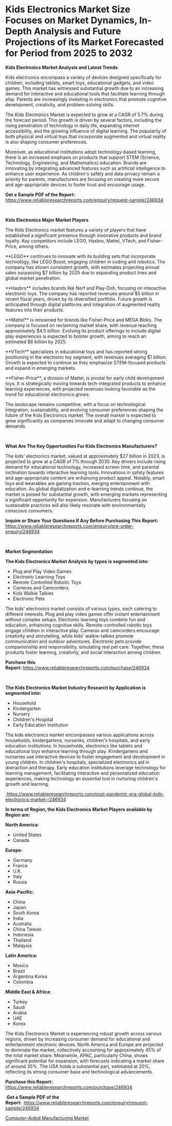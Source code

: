 <p><h1>Kids Electronics Market Size Focuses on Market Dynamics, In-Depth Analysis and Future Projections of its Market Forecasted for Period from 2025 to 2032</h1></p><p><strong>Kids Electronics Market Analysis and Latest Trends</strong></p>
<p><p>Kids electronics encompass a variety of devices designed specifically for children, including tablets, smart toys, educational gadgets, and video games. This market has witnessed substantial growth due to an increasing demand for interactive and educational tools that facilitate learning through play. Parents are increasingly investing in electronics that promote cognitive development, creativity, and problem-solving skills.</p><p>The Kids Electronics Market is expected to grow at a CAGR of 5.7% during the forecast period. This growth is driven by several factors, including the rising penetration of technology in daily life, expanding internet accessibility, and the growing influence of digital learning. The popularity of both physical and virtual toys that incorporate augmented and virtual reality is also shaping consumer preferences.</p><p>Moreover, as educational institutions adopt technology-based learning, there is an increased emphasis on products that support STEM (Science, Technology, Engineering, and Mathematics) education. Brands are innovating by integrating advanced features such as artificial intelligence to enhance user experience. As children's safety and data privacy remain a priority for parents, manufacturers are focusing on creating more secure and age-appropriate devices to foster trust and encourage usage.</p></p>
<p><strong>Get a Sample PDF of the Report:&nbsp;</strong> <a href="https://www.reliableresearchreports.com/enquiry/request-sample/246934?utm_campaign=3086&utm_medium=2&utm_source=Github&utm_content=ia&utm_term=30032025&utm_id=kids-electronics">https://www.reliableresearchreports.com/enquiry/request-sample/246934</a></p>
<p>&nbsp;</p>
<p><strong>Kids Electronics Major Market Players</strong></p>
<p><p>The Kids Electronics market features a variety of players that have established a significant presence through innovative products and brand loyalty. Key competitors include LEGO, Hasbro, Mattel, VTech, and Fisher-Price, among others.</p><p>**LEGO** continues to innovate with its building sets that incorporate technology, like LEGO Boost, engaging children in coding and robotics. The company has shown consistent growth, with estimates projecting annual sales surpassing $7 billion by 2025 due to expanding product lines and global market penetration.</p><p>**Hasbro** includes brands like Nerf and Play-Doh, focusing on interactive electronic toys. The company has reported revenues around $5 billion in recent fiscal years, driven by its diversified portfolio. Future growth is anticipated through digital platforms and integration of augmented reality features into their products.</p><p>**Mattel** is renowned for brands like Fisher-Price and MEGA Bloks. The company is focused on reclaiming market share, with revenue reaching approximately $4.5 billion. Evolving its product offerings to include digital play experiences is expected to bolster growth, aiming to reach an estimated $6 billion by 2025.</p><p>**VTech** specializes in educational toys and has reported strong positioning in the electronic toy segment, with revenues averaging $1 billion. Growth is expected to continue as they emphasize STEM-focused products and expand in emerging markets.</p><p>**Fisher-Price**, a division of Mattel, is pivotal for early child development toys. It is strategically moving towards tech-integrated products to enhance learning experiences, with projected revenues looking favorable as the trend for educational electronics grows.</p><p>The landscape remains competitive, with a focus on technological integration, sustainability, and evolving consumer preferences shaping the future of the Kids Electronics market. The overall market is expected to grow significantly as companies innovate and adapt to changing consumer demands.</p></p>
<p>&nbsp;</p>
<p><strong>What Are The Key Opportunities For Kids Electronics Manufacturers?</strong></p>
<p><p>The kids' electronics market, valued at approximately $27 billion in 2023, is projected to grow at a CAGR of 7% through 2030. Key drivers include rising demand for educational technology, increased screen time, and parental inclination towards interactive learning tools. Innovations in safety features and age-appropriate content are enhancing product appeal. Notably, smart toys and wearables are gaining traction, merging entertainment with education. As global digitalization and e-learning trends continue, the market is poised for substantial growth, with emerging markets representing a significant opportunity for expansion. Manufacturers focusing on sustainable practices will also likely resonate with environmentally conscious consumers.</p></p>
<p><strong>Inquire or Share Your Questions If Any Before Purchasing This Report:</strong> <a href="https://www.reliableresearchreports.com/enquiry/pre-order-enquiry/246934?utm_campaign=3086&utm_medium=2&utm_source=Github&utm_content=ia&utm_term=30032025&utm_id=kids-electronics">https://www.reliableresearchreports.com/enquiry/pre-order-enquiry/246934</a></p>
<p>&nbsp;</p>
<p><strong>Market Segmentation</strong></p>
<p><strong>The Kids Electronics Market Analysis by types is segmented into:</strong></p>
<p><ul><li>Plug and Play Video Games</li><li>Electronic Learning Toys</li><li>Remote Controlled Robotic Toys</li><li>Cameras and Camcorders</li><li>Kids Walkie Talkies</li><li>Electronic Pets</li></ul></p>
<p><p>The kids' electronics market consists of various types, each catering to different interests. Plug and play video games offer instant entertainment without complex setups. Electronic learning toys combine fun and education, enhancing cognitive skills. Remote-controlled robotic toys engage children in interactive play. Cameras and camcorders encourage creativity and storytelling, while kids' walkie-talkies promote communication and outdoor adventures. Electronic pets provide companionship and responsibility, simulating real pet care. Together, these products foster learning, creativity, and social interaction among children.</p></p>
<p><strong>Purchase this Report:&nbsp;</strong><a href="https://www.reliableresearchreports.com/purchase/246934?utm_campaign=3086&utm_medium=2&utm_source=Github&utm_content=ia&utm_term=30032025&utm_id=kids-electronics">https://www.reliableresearchreports.com/purchase/246934</a></p>
<p>&nbsp;</p>
<p><strong>The Kids Electronics Market Industry Research by Application is segmented into:</strong></p>
<p><ul><li>Household</li><li>Kindergarten</li><li>Nursery</li><li>Children's Hospital</li><li>Early Education Institution</li></ul></p>
<p><p>The kids electronics market encompasses various applications across households, kindergartens, nurseries, children's hospitals, and early education institutions. In households, electronics like tablets and educational toys enhance learning through play. Kindergartens and nurseries use interactive devices to foster engagement and development in young children. In children's hospitals, specialized electronics aid in distraction and therapy. Early education institutions leverage technology for learning management, facilitating interactive and personalized education experiences, making technology an essential tool in nurturing children's growth and learning.</p></p>
<p><a href="https://www.reliableresearchreports.com/post-pandemic-era-global-kids-electronics-market-r246934?utm_campaign=3086&utm_medium=2&utm_source=Github&utm_content=ia&utm_term=30032025&utm_id=kids-electronics">&nbsp;https://www.reliableresearchreports.com/post-pandemic-era-global-kids-electronics-market-r246934</a></p>
<p><strong>In terms of Region, the Kids Electronics Market Players available by Region are:</strong></p>
<p>
    <p> <strong> North America: </strong>
        <ul>
            <li>United States</li>
            <li>Canada</li>
        </ul>
        </p> 
    <p> <strong> Europe: </strong>
        <ul>
            <li>Germany</li>
            <li>France</li>
            <li>U.K.</li>
            <li>Italy</li>
            <li>Russia</li>
        </ul>
        </p> 
    <p> <strong> Asia-Pacific: </strong>
        <ul>
            <li>China</li>
            <li>Japan</li>
            <li>South Korea</li>
            <li>India</li>
            <li>Australia</li>
            <li>China Taiwan</li>
            <li>Indonesia</li>
            <li>Thailand</li>
            <li>Malaysia</li>
        </ul>
        </p> 
    <p> <strong> Latin America: </strong>
        <ul>
            <li>Mexico</li>
            <li>Brazil</li>
            <li>Argentina Korea</li>
            <li>Colombia</li>
        </ul>
        </p> 
    <p> <strong> Middle East & Africa: </strong>
        <ul>
            <li>Turkey</li>
            <li>Saudi</li>
            <li>Arabia</li>
            <li>UAE</li>
            <li>Korea</li>
        </ul>
    </p>
    </p>
<p><p>The Kids Electronics Market is experiencing robust growth across various regions, driven by increasing consumer demand for educational and entertainment electronic devices. North America and Europe are projected to dominate the market, collectively accounting for approximately 45% of the total market share. Meanwhile, APAC, particularly China, shows significant potential for expansion, with forecasts indicating a market share of around 35%. The USA holds a substantial part, estimated at 20%, reflecting its strong consumer base and technological advancements.</p></p>
<p><strong>Purchase this Report: </strong><a href="https://www.reliableresearchreports.com/purchase/246934?utm_campaign=3086&utm_medium=2&utm_source=Github&utm_content=ia&utm_term=30032025&utm_id=kids-electronics">https://www.reliableresearchreports.com/purchase/246934</a></p>
<p>&nbsp;<strong>Get a Sample PDF of the Report:&nbsp;&nbsp;</strong><a href="https://www.reliableresearchreports.com/enquiry/request-sample/246934?utm_campaign=3086&utm_medium=2&utm_source=Github&utm_content=ia&utm_term=30032025&utm_id=kids-electronics">https://www.reliableresearchreports.com/enquiry/request-sample/246934</a></p>
<p><strong></strong></p>
<p><p><a href="https://github.com/jhamygunler/Market-Research-Report-List-1/blob/main/computer-aided-manufacturing-market.md?utm_campaign=3086&utm_medium=2&utm_source=Github&utm_content=ia&utm_term=30032025&utm_id=kids-electronics">Computer-Aided Manufacturing Market</a></p></p>